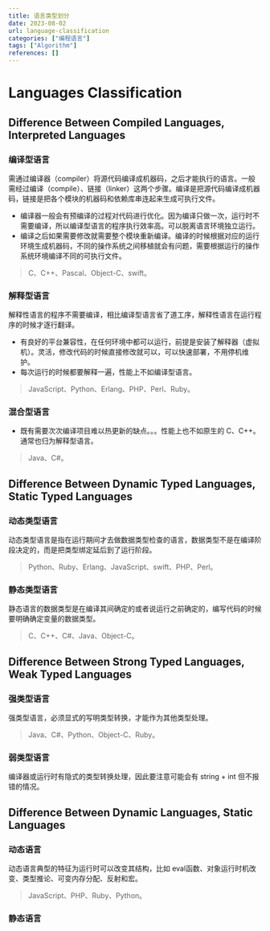 ```yaml
---
title: 语言类型划分
date: 2023-08-02
url: language-classification
categories: ["编程语言"]
tags: ["Algorithm"]
references: []
---
```


# Languages Classification

## Difference Between Compiled Languages, Interpreted Languages

### 编译型语言

需通过编译器（compiler）将源代码编译成机器码，之后才能执行的语言。一般需经过编译（compile）、链接（linker）这两个步骤。编译是把源代码编译成机器码，链接是把各个模块的机器码和依赖库串连起来生成可执行文件。

- 编译器一般会有预编译的过程对代码进行优化。因为编译只做一次，运行时不需要编译，所以编译型语言的程序执行效率高。可以脱离语言环境独立运行。
- 编译之后如果需要修改就需要整个模块重新编译。编译的时候根据对应的运行环境生成机器码，不同的操作系统之间移植就会有问题，需要根据运行的操作系统环境编译不同的可执行文件。

> C、C++、Pascal、Object-C、swift。

### 解释型语言

解释性语言的程序不需要编译，相比编译型语言省了道工序，解释性语言在运行程序的时候才逐行翻译。

- 有良好的平台兼容性，在任何环境中都可以运行，前提是安装了解释器（虚拟机）。灵活，修改代码的时候直接修改就可以，可以快速部署，不用停机维护。
- 每次运行的时候都要解释一遍，性能上不如编译型语言。

> JavaScript、Python、Erlang、PHP、Perl、Ruby。

### 混合型语言

- 既有需要次次编译项目难以热更新的缺点。。。性能上也不如原生的 C、C++。通常也归为解释型语言。

> Java、C#。

## Difference Between Dynamic Typed Languages, Static Typed Languages

### 动态类型语言

动态类型语言是指在运行期间才去做数据类型检查的语言，数据类型不是在编译阶段决定的，而是把类型绑定延后到了运行阶段。

> Python、Ruby、Erlang、JavaScript、swift、PHP、Perl。

### 静态类型语言

静态语言的数据类型是在编译其间确定的或者说运行之前确定的，编写代码的时候要明确确定变量的数据类型。

> C、C++、C#、Java、Object-C。

## Difference Between Strong Typed Languages, Weak Typed Languages

### 强类型语言

强类型语言，必须显式的写明类型转换，才能作为其他类型处理。

> Java、C#、Python、Object-C、Ruby。

### 弱类型语言

编译器或运行时有隐式的类型转换处理，因此要注意可能会有 string + int 但不报错的情况。

## Difference Between Dynamic Languages, Static Languages

### 动态语言

动态语言典型的特征为运行时可以改变其结构，比如 eval函数、对象运行时机改变、类型推论、可变内存分配、反射和宏。

> JavaScript、PHP、Ruby、Python。

### 静态语言
